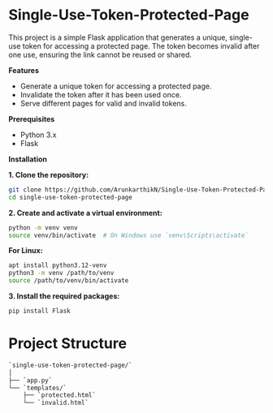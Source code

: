 # Single-Use-Token-Protected-Page
This project is a simple Flask application that generates a unique, single-use token for accessing a protected page. The token becomes invalid after one use, ensuring the link cannot be reused or shared.

**Features**

* Generate a unique token for accessing a protected page.
* Invalidate the token after it has been used once.
* Serve different pages for valid and invalid tokens.

**Prerequisites**
* Python 3.x
* Flask

**Installation**

**1. Clone the repository:**

```sh
git clone https://github.com/ArunkarthikN/Single-Use-Token-Protected-Page.git
cd single-use-token-protected-page

```

**2. Create and activate a virtual environment:**

```sh
python -m venv venv
source venv/bin/activate  # On Windows use `venv\Scripts\activate`


```

**For Linux:**

```sh
apt install python3.12-venv
python3 -m venv /path/to/venv
source /path/to/venv/bin/activate
```

**3. Install the required packages:**

```sh
pip install Flask
```

# Project Structure

```sh
`single-use-token-protected-page/`
│
├── `app.py`
└── `templates/`
    ├── `protected.html`
    └── `invalid.html`
```



